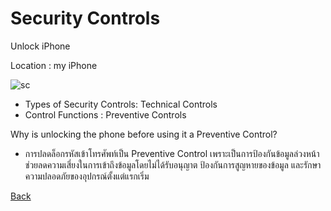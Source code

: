 # Security Controls 

Unlock iPhone

Location : my iPhone 

![sc](picture/SC.jpg)

 - Types of Security Controls: Technical Controls
 - Control Functions : Preventive Controls

Why is unlocking the phone before using it a Preventive Control?
 - การปลดล็อกรหัสเข้าโทรศัพท์เป็น Preventive Control เพราะเป็นการป้องกันข้อมูลล่วงหน้า ช่วยลดความเสี่ยงในการเข้าถึงข้อมูลโดยไม่ได้รับอนุญาต ป้องกันการสูญหายของข้อมูล และรักษาความปลอดภัยของอุปกรณ์ตั้งแต่แรกเริ่ม

[Back](README.md)
